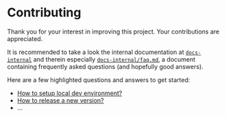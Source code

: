 # Contributing

Thank you for your interest in improving this project. Your contributions are
appreciated.

It is recommended to take a look the internal documentation at
[`docs-internal`](docs-internal) and therein especially
[`docs-internal/faq.md`](docs-internal/faq.md), a document containing frequently
asked questions (and hopefully good answers).

Here are a few highlighted questions and answers to get started:

- [How to setup local dev environment?](docs-internal/faq.md#how-to-setup-local-dev-environment)
- [How to release a new version?](docs-internal/faq.md#how-to-release-a-new-version)
- ...

